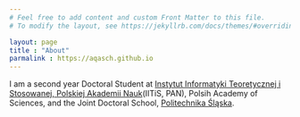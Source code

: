 ```yaml
---
# Feel free to add content and custom Front Matter to this file.
# To modify the layout, see https://jekyllrb.com/docs/themes/#overriding-theme-defaults

layout: page
title : "About"
parmalink : https://aqasch.github.io
---
```

I am a second year Doctoral Student at [Instytut Informatyki Teoretycznej i Stosowanej, Polskiej Akademii Nauk](https://www.iitis.pl/pl)(IITiS, PAN), Polsih Academy of Sciences, and the Joint Doctoral School, [Politechnika Śląska](https://www.polsl.pl/en/). 

